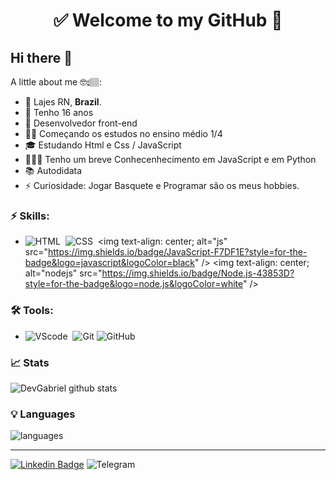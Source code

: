 <h1 align="center"> 
	✅ Welcome to my GitHub 🚀
</h1>

## Hi there 👋
A little about me 🤓☝🏽:

- 🌵  Lajes RN, **Brazil**.
- 📆 Tenho 16 anos
- 💼 Desenvolvedor front-end
- 👨‍🎓 Começando os estudos no ensino médio 1/4
- 🎓 Estudando Html e Css / JavaScript
- 🙋🏽‍♂️ Tenho um breve Conhecenhecimento em JavaScript e em Python
- 📚 Autodidata
- ⚡ Curiosidade: Jogar Basquete e Programar são os meus hobbies. 

### ⚡ Skills:
- ![HTML](https://img.shields.io/badge/HTML5-E34F26?style=for-the-badge&logo=html5&logoColor=white)&nbsp;  ![CSS](https://img.shields.io/badge/CSS3-1572B6?style=for-the-badge&logo=css3&logoColor=white)&nbsp;
 <img text-align: center; alt="js" src="https://img.shields.io/badge/JavaScript-F7DF1E?style=for-the-badge&logo=javascript&logoColor=black" />
 <img text-align: center; alt="nodejs" src="https://img.shields.io/badge/Node.js-43853D?style=for-the-badge&logo=node.js&logoColor=white" />


### 🛠 Tools:
- ![VScode](https://img.shields.io/badge/vscode-4285F4?style=for-the-badge&logo=vscode&logoColor=white)&nbsp;  ![Git](https://img.shields.io/badge/-Git-F05032?&logo=git&logoColor=FFFFFF) ![GitHub](https://img.shields.io/badge/-GitHub-181717?&logo=GitHub&logoColor=FFFFFF)

### 📈 Stats 
![DevGabriel github stats](https://github-readme-stats.vercel.app/api?username=VictorGabriel13&theme=cobalt&show_icons=true)

### 💡  Languages 
![languages](https://github-readme-stats.vercel.app/api/top-langs/?username=VictorGabriel13&hide=scss&layout=compact&theme=cobalt&title_color=2ED3EA)

<hr>

[![Linkedin Badge](https://img.shields.io/badge/-LinkedIn-blue?style=flat-square&logo=Linkedin&logoColor=white&link=https://www.linkedin.com/in/gb8may/)](https://www.linkedin.com/in/gb8may/)
 ![Telegram](https://img.shields.io/badge/-Telegram-26A5E4?&logo=telegram&logoColor=FFFFFF)

